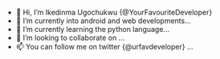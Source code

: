 - 👋 Hi, I’m Ikedinma Ugochukwu {@YourFavouriteDeveloper}
- 👀 I’m currently into android and web developments...
- 🌱 I’m currently learning the python language...
- 💞️ I’m looking to collaborate on ...
- 📫 You can follow me on twitter {@urfavdeveloper} ...

<!---
YourFavouriteDeveloper/YourFavouriteDeveloper is a ✨ special ✨ repository because its `README.md` (this file) appears on your GitHub profile.
You can click the Preview link to take a look at your changes.
--->
